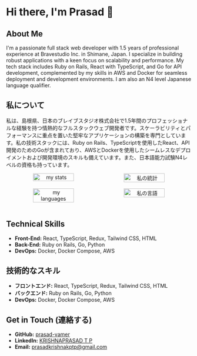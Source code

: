# Hi there, I'm Prasad 👋

## About Me
I'm a passionate full stack web developer with 1.5 years of professional experience at Bravestudio Inc. in Shimane, Japan. I specialize in building robust applications with a keen focus on scalability and performance. My tech stack includes Ruby on Rails, React with TypeScript, and Go for API development, complemented by my skills in AWS and Docker for seamless deployment and development environments. I am also an N4 level Japanese language qualifier.

## 私について
私は、島根県、日本のブレイブスタジオ株式会社で1.5年間のプロフェッショナルな経験を持つ情熱的なフルスタックウェブ開発者です。スケーラビリティとパフォーマンスに重点を置いた堅牢なアプリケーションの構築を専門としています。私の技術スタックには、Ruby on Rails、TypeScriptを使用したReact、API開発のためのGoが含まれており、AWSとDockerを使用したシームレスなデプロイメントおよび開発環境のスキルも備えています。また、日本語能力試験N4レベルの資格も持っています。

<div align="center" style="display: flex; justify-content: center; gap: 2%;">
  <img alt="my stats" width="47%" src="https://github-readme-stats.vercel.app/api?username=prasad-vamer&show_icons=true&theme=radical&locale=en" />
  <img alt="私の統計" width="47%" src="https://github-readme-stats.vercel.app/api?username=prasad-vamer&show_icons=true&theme=radical&locale=ja" />
</div>
<br clear="both" />

<div align="center" style="display: flex; justify-content: center; gap: 2%;">
  <img alt="my languages" width="47%" src="https://github-readme-stats.vercel.app/api/top-langs/?username=prasad-vamer&hide=html,css&theme=radical" />
  <img alt="私の言語" width="47%" src="https://github-readme-stats.vercel.app/api/top-langs/?username=prasad-vamer&hide=html,css&theme=radical&locale=ja" />
</div>
<br clear="both" />


## Technical Skills
- **Front-End:** React, TypeScript, Redux, Tailwind CSS, HTML
- **Back-End:** Ruby on Rails, Go, Python
- **DevOps:** Docker, Docker Compose, AWS

## 技術的なスキル
- **フロントエンド:** React, TypeScript, Redux, Tailwind CSS, HTML
- **バックエンド:** Ruby on Rails, Go, Python
- **DevOps:** Docker, Docker Compose, AWS

## Get in Touch (連絡する)
- **GitHub:** [prasad-vamer](https://github.com/prasad-vamer)
- **LinkedIn:** [KRISHNAPRASAD T P](https://www.linkedin.com/in/krishnaprasad-t-p-502218192/)
- **Email:** prasadkrishnakptp@gmail.com